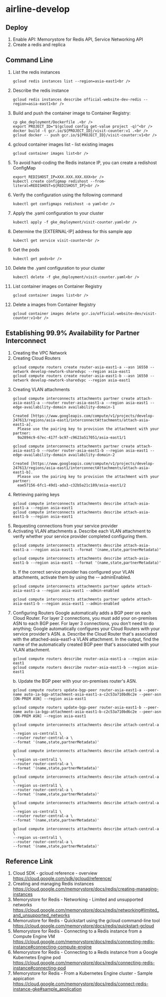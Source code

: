 # airline-develop
## Deploy
1. Enable API: Memorystore for Redis API, Service Networking API<br />
2. Create a redis and replica<br />

## Command Line
1. List the redis instances<br />
	```
	gcloud redis instances list --region=asia-east1<br />
	```
2. Describe the redis instance<br />
	```
	gcloud redis instances describe official-website-dev-redis --region=asia-east1<br />
	```
3. Build and push the container image to Container Registry:<br />
	```
	cp gke_deployment/Dockerfile .<br />
	export PROJECT_ID="$(gcloud config get-value project -q)"<br />
	docker build -t gcr.io/${PROJECT_ID}/visit-counter:v1 .<br />
	gcloud docker -- push gcr.io/${PROJECT_ID}/visit-counter:v1<br />
	```
4. gcloud container images list - list existing images<br />
	```
	gcloud container images list<br />
	```
5. To avoid hard-coding the Redis instance IP, you can create a redishost ConfigMap<br />
	```
	export REDISHOST_IP=XXX.XXX.XXX.XXX<br />
	kubectl create configmap redishost --from-literal=REDISHOST=${REDISHOST_IP}<br />
	```
6. Verify the configuration using the following command<br />
	```
	kubectl get configmaps redishost -o yaml<br />
	```
7. Apply the .yaml configuration to your cluster<br />
	```
	kubectl apply -f gke_deployment/visit-counter.yaml<br />
	```
8. Determine the [EXTERNAL-IP] address for this sample app<br />
	```
	kubectl get service visit-counter<br />
	```
9. Get the pods<be />
	```
	kubectl get pods<br />
	```
10. Delete the .yaml configuration to your cluster<br />
	```
	kubectl delete -f gke_deployment/visit-counter.yaml<br />
	```
11. List container images on Container Registry<br />
	```
	gcloud container images list<br />
	```
12. Delete a images from Container Registry<br />
	```
	gcloud container images delete gcr.io/official-website-dev/visit-counter:v1<br />
	```

## Establishing 99.9% Availability for Partner Interconnect

1. Creating the VPC Network
2. Creating Cloud Routers
	```
	gcloud compute routers create router-asia-east1-a --asn 16550 --network develop-newtork-sharedvpc --region asia-east1
	gcloud compute routers create router-asia-east1-b --asn 16550 --network develop-newtork-sharedvpc --region asia-east1
	```
3. Creating VLAN attachments
	```
	gcloud compute interconnects attachments partner create attach-asia-east1-a --router router-asia-east1-a --region asia-east1 --edge-availability-domain availability-domain-1
	```
	```
	Created [https://www.googleapis.com/compute/v1/projects/develop-247613/regions/asia-east1/interconnectAttachments/attach-asia-east1-a].
      Please use the pairing key to provision the attachment with your partner:
      9a2894c9-67ec-417f-bc97-c9623a517051/asia-east1/1
	```
	```
	gcloud compute interconnects attachments partner create attach-asia-east1-b --router router-asia-east1-b --region asia-east1 --edge-availability-domain availability-domain-2
	```
	```
	Created [https://www.googleapis.com/compute/v1/projects/develop-247613/regions/asia-east1/interconnectAttachments/attach-asia-east1-b].
      Please use the pairing key to provision the attachment with your partner:
      eae57156-6fc1-49d1-ada3-c32b5a21c189/asia-east1/2
	```
4. Retrieving pairing keys
	```
	gcloud compute interconnects attachments describe attach-asia-east1-a --region asia-east1
	gcloud compute interconnects attachments describe attach-asia-east1-b --region asia-east1
	```
5. Requesting connections from your service provider
6. Activating VLAN attachments
	a. Describe each VLAN attachment to verify whether your service provider completed configuring them.
	```
	gcloud compute interconnects attachments describe attach-asia-east1-a --region asia-east1 --format '(name,state,partnerMetadata)'
	```
	```
	gcloud compute interconnects attachments describe attach-asia-east1-b --region asia-east1 --format '(name,state,partnerMetadata)'
	```
	b. If the correct service provider has configured your VLAN attachments, activate them by using the -- adminEnabled.
	```
	gcloud compute interconnects attachments partner update attach-asia-east1-a --region asia-east1 --admin-enabled
	```
	```
	gcloud compute interconnects attachments partner update attach-asia-east1-b --region asia-east1 --admin-enabled
	```
7. Configuring Routers
Google automatically adds a BGP peer on each Cloud Router. For layer 2 connections, you must add your on-premises ASN to each BGP peer. For layer 3 connections, you don't need to do anything; Google automatically configures your Cloud Routers with your service provider's ASN.
	a. Describe the Cloud Router that's associated with the attached-asia-east1-a VLAN attachment. In the output, find the name of the automatically created BGP peer that's associated with your VLAN attachment.
	```
	gcloud compute routers describe router-asia-east1-a --region asia-east1
	gcloud compute routers describe router-asia-east1-b --region asia-east1
	```
	b. Update the BGP peer with your on-premises router's ASN.
	```
	gcloud compute routers update-bgp-peer router-asia-east1-a --peer-name auto-ia-bgp-attachment-asia-east1-a-c2c53a710bd6c2e --peer-asn [ON-PREM ASN] --region asia-east1
	```
	```
	gcloud compute routers update-bgp-peer router-asia-east1-b --peer-name auto-ia-bgp-attachment-asia-east1-b-c2c53a710bd6c2e --peer-asn [ON-PREM ASN] --region asia-east1
	```
	```
	gcloud compute interconnects attachments describe attach-central-a \
  	--region us-central1 \
  	--router router-central-a \
  	--format '(name,state,partnerMetadata)'
	```
	```
	gcloud compute interconnects attachments describe attach-central-a \
  	--region us-central1 \
  	--router router-central-a \
  	--format '(name,state,partnerMetadata)'
  	```
  	```
	gcloud compute interconnects attachments describe attach-central-a \
  	--region us-central1 \
  	--router router-central-a \
  	--format '(name,state,partnerMetadata)'
	```
	```
	gcloud compute interconnects attachments describe attach-central-a \
  	--region us-central1 \
  	--router router-central-a \
  	--format '(name,state,partnerMetadata)'
	```
	```
	gcloud compute interconnects attachments describe attach-central-a \
  	--region us-central1 \
  	--router router-central-a \
  	--format '(name,state,partnerMetadata)'
	```

## Reference Link
1. Cloud SDK - gcloud reference - overview<br />
https://cloud.google.com/sdk/gcloud/reference/<br />
2. Creating and managing Redis instances<br />
https://cloud.google.com/memorystore/docs/redis/creating-managing-instances<br />
3. Memorystore for Redis - Networking - Limited and unsupported networks<br />
https://cloud.google.com/memorystore/docs/redis/networking#limited_and_unsupported_networks<br />
4. Memorustore for Redis - Quickstart using the gcloud command-line tool<br />
https://cloud.google.com/memorystore/docs/redis/quickstart-gcloud<br />
5. Memorystore for Redis - Connecting to a Redis instance from a Compute Engine VM<br /> 
https://cloud.google.com/memorystore/docs/redis/connecting-redis-instance#connecting-compute-engine<br />
6. Memorystore for Redis - Connecting to a Redis instance from a Google Kubernetes Engine pod<br />
https://cloud.google.com/memorystore/docs/redis/connecting-redis-instance#connecting-pod<br />
7. Memorystore for Redis - From a Kubernetes Engine cluster - Sample appication<br />
https://cloud.google.com/memorystore/docs/redis/connect-redis-instance-gke#sample_application<br />
